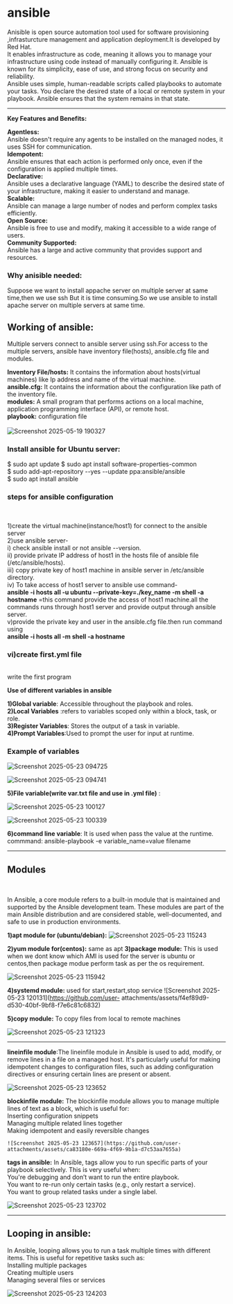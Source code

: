 # ansible
Anisible is open source automation tool used for software provisioning ,infrasturcture management and application deployment.It is developed by Red Hat.<br/>
It enables infrastructure as code, meaning it allows you to manage your infrastructure using code instead of manually configuring it. Ansible is known for its simplicity, ease of use, and strong focus on security and reliability.<br/> 
Ansible uses simple, human-readable scripts called playbooks to automate your tasks. You declare the desired state of a local or remote system in your playbook. Ansible ensures that the system remains in that state.<br/>

-----------------------------------------------------------------------------------------------------------------------------------------------------

**Key Features and Benefits:** <br/>

**Agentless:** <br/>
Ansible doesn't require any agents to be installed on the managed nodes, it uses SSH for communication.
<br/>
**Idempotent:** <br/>
Ansible ensures that each action is performed only once, even if the configuration is applied multiple times.
<br/>
**Declarative:** <br/>
Ansible uses a declarative language (YAML) to describe the desired state of your infrastructure, making it easier to understand and manage.
<br/>
**Scalable:** <br/>
Ansible can manage a large number of nodes and perform complex tasks efficiently. 
<br/>
**Open Source:** <br/>
Ansible is free to use and modify, making it accessible to a wide range of users. 
<br/>
**Community Supported:** <br/>
Ansible has a large and active community that provides support and resources. 
<br/>

<h3>Why anisible needed:</h3>
  Suppose we want to install appache server on multiple server at same time,then we use ssh But it is time consuming.So we use ansible to install apache server on multiple servers at 
  same time.

<h2>Working of ansible:</h2>
  Multiple servers connect to ansible server using ssh.For access to the multiple servers, ansible have inventory file(hosts), ansible.cfg file and modules.
  <br/>
  
  **Inventory File/hosts:**  It contains the information about hosts(virtual machines) like Ip address and name of the virtual machine.
  <br/>
  **ansible.cfg:** It contains the information about the configuration like path of the inventory file.
  <br/>
  **modules:** A small program that performs actions on a local machine, application programming interface (API), or remote host.
  <br/>
  **playbook:** configuration file 
  <br/>
  <br/>
  ![Screenshot 2025-05-19 190327](https://github.com/user-attachments/assets/5c287349-ecc3-4f69-acd7-b2b9d89ba396)

  <h3>Install ansible for Ubuntu server:</h3>
  $ sudo apt update
$ sudo apt install software-properties-common<br/>
$ sudo add-apt-repository --yes --update ppa:ansible/ansible<br/>
$ sudo apt install ansible<br/>

<h3> steps for ansible configuration</h3> <br/>

1)create the virtual machine(instance/host1) for connect to the ansible server <br/>
2)use ansible server- <br/>
  i) check ansible install or not ansible --version.<br/>
  ii) provide private IP address of host1 in the hosts file of ansible file (/etc/ansible/hosts).<br/>
  iii) copy private key of host1 machine in ansible server in /etc/ansible directory.<br/>
  iv) To take access of host1 server to ansible use command-<br/>
            **ansible -i hosts all -u ubuntu --private-key=./key_name -m shell -a hostname**  =this command provide the access of host1 machine.all the commands runs through host1 server and provide output through ansible server.<br/>
  v)provide the private key and user in the ansible.cfg file.then run command using<br/>
                  **ansible -i hosts all -m shell -a hostname** <br/>
  
  <h3>vi)create first.yml file</h3> <br/>
      write the first program<br/>

  **Use of different variables in ansible** <br/>

  **1)Global variable**: Accessible throughout the playbook and roles.<br/>
  **2)Local Variables** :refers to variables scoped only within a block, task, or role.<br/>
  **3)Register Variables**: Stores the output of a task in variable.<br/>
  **4)Prompt Variables**:Used to prompt the user for input at runtime.<br/>

  <h3>Example of variables</h3>

![Screenshot 2025-05-23 094725](https://github.com/user-attachments/assets/309daf4a-3585-49a7-ba0f-1aa29fb47b71)

![Screenshot 2025-05-23 094741](https://github.com/user-attachments/assets/304919ce-120c-43eb-a3df-801608185aa5)

**5)File variable(write var.txt file and use in .yml file)** :
    
![Screenshot 2025-05-23 100127](https://github.com/user-attachments/assets/f9dcfeec-c595-4a17-9720-ec7b5da32798)


![Screenshot 2025-05-23 100339](https://github.com/user-attachments/assets/f9b3ac1c-3278-47a3-af9c-e99640e4a1ca)

**6)command line variable**: It is used when pass the value at the runtime.<br/>
           commmand:  ansible-playbook -e variable_name=value filename <br/>

------------------------------------------------------------------------------------------------------------------------------

<h2>Modules</h2> <br/>

In Ansible, a core module refers to a built-in module that is maintained and supported by the Ansible development team. 
These modules are part of the main Ansible distribution and are considered stable, well-documented, and safe to use in production environments.
<br/>

**1)apt module for (ubuntu/debian):**
![Screenshot 2025-05-23 115243](https://github.com/user-attachments/assets/c6a875c7-af9b-4d1a-872e-79e0bbb26c65)

**2)yum module for(centos):** same as apt
**3)package module:** This is used when we dont know which AMI is used for the server is ubuntu or centos,then package modue perform task as per the os requirement.

![Screenshot 2025-05-23 115942](https://github.com/user-attachments/assets/5250819c-40a6-4653-a2a3-7139c6ddf9f8)

**4)systemd module:**  used for start,restart,stop service
  ![Screenshot 2025-05-23 120131](https://github.com/user-  attachments/assets/f4ef89d9-d530-40bf-9bf8-f7e6c81c6832)

**5)copy module:** To copy files from local to remote machines

![Screenshot 2025-05-23 121323](https://github.com/user-attachments/assets/ba708cfd-928c-41f7-8d15-1816cbb9852b)

----------------------------------------------------------------------------------

**lineinfile module**:The lineinfile module in Ansible is used to add, modify, or remove lines in a file on a managed host. It's particularly useful for making idempotent changes to configuration files, such as adding configuration directives or ensuring certain lines are present or absent.<br/>

![Screenshot 2025-05-23 123652](https://github.com/user-attachments/assets/31dd3331-6e51-46bc-884a-79cd44208b5b)

**blockinfile module:** The blockinfile module allows you to manage multiple lines of text as a block, which is useful for:<br/>
      Inserting configuration snippets<br/>
      Managing multiple related lines together<br/>
      Making idempotent and easily reversible changes<br/> 
    
    ![Screenshot 2025-05-23 123657](https://github.com/user-attachments/assets/ca83180e-669a-4f69-9b1a-d7c53aa7655a)

 **tags in ansible:** In Ansible, tags allow you to run specific parts of your playbook selectively. This is very useful when:<br/>
            You're debugging and don’t want to run the entire playbook.<br/>
            You want to re-run only certain tasks (e.g., only restart a service).<br/>
            You want to group related tasks under a single label.<br/>

![Screenshot 2025-05-23 123702](https://github.com/user-attachments/assets/68d7e372-faec-403a-a459-8a291b0eb947)

---------------------------------------------------------------------------------------------------------------------------------------

<h2>Looping in ansible:</h2>
In Ansible, looping allows you to run a task multiple times with different items. This is useful for repetitive tasks such as:<br/>
  Installing multiple packages<br/>
  Creating multiple users<br/>
  Managing several files or services<br/>

![Screenshot 2025-05-23 124203](https://github.com/user-attachments/assets/5ce5f563-ae72-42ba-b6c3-7e9a356c359b) 



